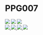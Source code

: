# PPG007

<img src="https://github-readme-stats.vercel.app/api?username=PPG007&count_private=true&show_icons=true&theme=algolia" />

<img src="https://github-readme-streak-stats.herokuapp.com?user=PPG007&theme=dark&hide_border=true&locale=zh" />

<img src="https://github-readme-stats.vercel.app/api/top-langs/?username=PPG007" />

<div>
    <a href="https://github.com/PPG007/PPG007.github.io.git">
        <img src="https://github-readme-stats.vercel.app/api/pin/?username=PPG007&repo=PPG007.github.io&theme=algolia&show_owner=true" />
    </a>
    <a href="https://github.com/PPG007/protoc-gen.git">
        <img src="https://github-readme-stats.vercel.app/api/pin/?username=PPG007&repo=protoc-gen&theme=algolia&show_owner=true" />
    </a>
    <a href="https://github.com/PPG007/todo-reminder.git">
        <img src="https://github-readme-stats.vercel.app/api/pin/?username=PPG007&repo=todo-reminder&theme=algolia&show_owner=true" />
    </a>
    <a href="https://github.com/PPG007/todo-reminder-uniapp.git">
        <img src="https://github-readme-stats.vercel.app/api/pin/?username=PPG007&repo=todo-reminder-uniapp&theme=algolia&show_owner=true" />
    </a>
</div>
